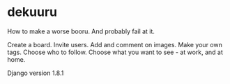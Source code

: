 # dekuuru
How to make a worse booru. And probably fail at it.

Create a board. Invite users. Add and comment on images. Make your own tags. Choose who to follow. Choose what you want to see - at work, and at home.

Django version 1.8.1
